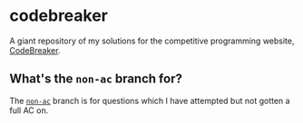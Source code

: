 # codebreaker

A giant repository of my solutions for the competitive programming website, [CodeBreaker](https://codebreaker.xyz/).

## What's the `non-ac` branch for?

The [`non-ac`]() branch is for questions which I have attempted but not gotten a full AC on.
